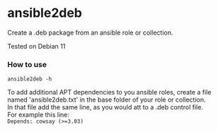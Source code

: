 # ansible2deb
Create a .deb package from an ansible role or collection.

Tested on Debian 11

### How to use
`ansible2deb -h`  

To add additional APT dependencies to you ansible roles, create a file named 'ansible2deb.txt' in the base folder of your role or collection.  
In that file add the same line, as you would att to a .deb control file.  
For example this line:  
`Depends: cowsay (>=3.03)`